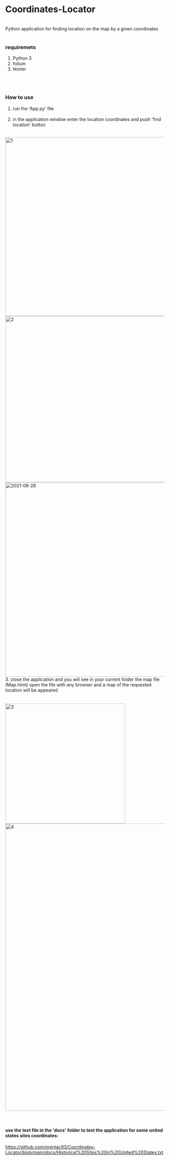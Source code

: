 # Coordinates-Locator

<br />
Python application for finding location on the map by a given coordinates

<br />
<br />

### requiremets

1. Python 3 <br />
2. folium <br />
3. tkinter <br />

<br />
<br />

### How to use

1. run the 'App.py' file <br /> <br />
2. in the application window enter the location coordinates and push 'find location' button


<br />
<img width="565" alt="1" src="https://user-images.githubusercontent.com/57047863/129791312-4f9c3005-6b6c-4f1e-a14d-b12f2090ba24.png">

<br />
<img width="525" alt="2" src="https://user-images.githubusercontent.com/57047863/129791428-e53a7fd4-53fd-404d-92ae-230ef05d1dc1.png">

<br />
<img width="614" alt="2021-08-28" src="https://user-images.githubusercontent.com/57047863/131225245-f00509e8-168a-461c-9b63-c9eb63516962.png">

<br />
3. close the application and you will see in your current folder the map file (Map.html) open the file with any browser and a map of the requested location will be appeared
   
<br />
<br />  

<br />
<img width="379" alt="3" src="https://user-images.githubusercontent.com/57047863/129791509-a102d663-2aab-4002-b5c6-efc42f422a0d.png">

<br />
<img width="907" alt="4" src="https://user-images.githubusercontent.com/57047863/129791574-264bd494-36a3-4bf1-affd-bb5c9b39a78b.png">

<br />
<br />
<br />

#### use the text file in the 'docs' folder to test the application for some united states sites coordinates:

https://github.com/orenlac93/Coordinates-Locator/blob/main/docs/Historical%20Sites%20in%20United%20States.txt
<br />

<br />
<br />
<br />
